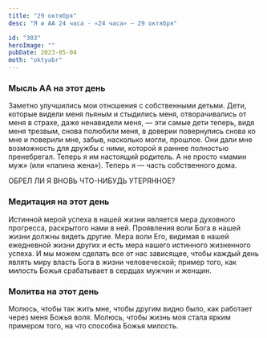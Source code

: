 ```yaml
---
title: "29 октября"
desc: "Я и АА 24 часа - «24 часа» — 29 октября"

id: "303"
heroImage: ""
pubDate: 2023-05-04
moth: "oktyabr"
---
```


### Мысль АА на этот день

Заметно улучшились мои отношения с собственными детьми. Дети, которые видели
меня пьяным и стыдились меня, отворачивались от меня в страхе, даже ненавидели
меня, — эти самые дети теперь, видя меня трезвым, снова полюбили меня, в
доверии повернулись снова ко мне и поверили мне, забыв, насколько могли,
прошлое. Они дали мне возможность для дружбы с ними, которой я раннее
полностью пренебрегал. Теперь я им настоящий родитель. А не просто «мамин муж»
(или «папина жена»). Теперь я — часть собственного дома.

ОБРЕЛ ЛИ Я ВНОВЬ ЧТО-НИБУДЬ УТЕРЯННОЕ?

### Медитация на этот день

Истинной мерой успеха в нашей жизни является мера духовного прогресса,
раскрытого нами в ней. Проявления воли Бога в нашей жизни должны видеть
другие. Мера воли Его, видимая в нашей ежедневной жизни других и есть мера
нашего истинного жизненного успеха. И мы можем сделать все от нас зависящее,
чтобы каждый день являть миру власть Бога в жизни человеческой; пример того,
как милость Божья срабатывает в сердцах мужчин и женщин.

### Молитва на этот день

Молюсь, чтобы так жить мне, чтобы другим видно было, как работает через меня
Божья воля. Молюсь, чтобы жизнь моя стала ярким примером того, на что способна
Божья милость.
